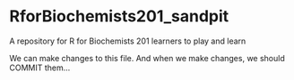# RforBiochemists201_sandpit
A repository for R for Biochemists 201 learners to play and learn

We can make changes to this file. 
And when we make changes, we should COMMIT them...

